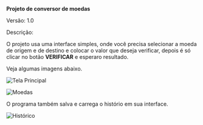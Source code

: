 **Projeto de conversor de moedas**

Versão: 1.0

Descrição:

O projeto usa uma interface simples, onde você precisa selecionar a moeda de origem e de destino e colocar o valor que deseja verificar, depois é só clicar no botão **VERIFICAR** e esperaro resultado.

Veja algumas imagens abaixo.

![Tela Principal](https://img001.prntscr.com/file/img001/EuOulrTlSW6wOM7aalmdjA.png)

![Moedas](https://img001.prntscr.com/file/img001/tIHxulvmRBy-Iijf2Wg9wg.png)

O programa também salva e carrega o histório em sua interface.

![Histórico](https://img001.prntscr.com/file/img001/beka6k-6RfS77zWmY4ofxQ.png)






